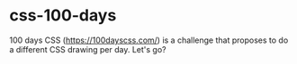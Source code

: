 # css-100-days
100 days CSS (https://100dayscss.com/) is a challenge that proposes to do a different CSS drawing per day. Let's go?
